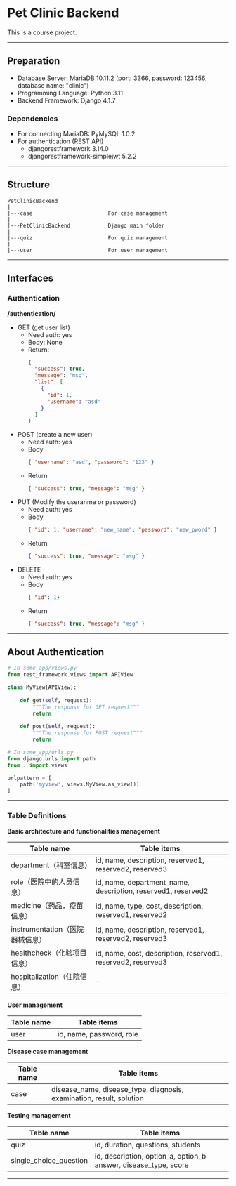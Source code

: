 # Pet Clinic Backend
This is a course project.

---

## Preparation 
- Database Server: MariaDB 10.11.2 (port: 3366, password: 123456, database name: "clinic")
- Programming Language: Python 3.11
- Backend Framework: Django 4.1.7
### Dependencies

- For connecting MariaDB: PyMySQL 1.0.2
- For authentication (REST API)
  - djangorestframework 3.14.0
  - djangorestframework-simplejwt 5.2.2

---

## Structure

```text
PetClinicBackend
|
|---case                        For case management
|
|---PetClinicBackend            Django main folder
|
|---quiz                        For quiz management
|
|---user                        For user management

```

---


## Interfaces

### Authentication

**/authentication/**

- GET (get user list)
  - Need auth: yes
  - Body: None
  - Return:
    ```json
    { 
      "success": true, 
      "message": "msg",
      "list": [
        {
          "id": 1,
          "username": "asd"
        }
      ]
    }
    ```
- POST (create a new user)
  - Need auth: yes
  - Body
    ```json
    { "username": "asd", "password": "123" }
    ```
  - Return
    ```json
    { "success": true, "message": "msg" }
    ```
- PUT (Modify the useranme or password)
  - Need auth: yes
  - Body 
    ```json 
    { "id": 1, "username": "new_name", "password": "new_pword" }
    ```
  - Return
    ```json
    { "success": true, "message": "msg" }
    ```
- DELETE
  - Need auth: yes
  - Body
    ```json
    { "id": 1}
    ```
  - Return
    ```json
    { "success": true, "message": "msg" }
    ```

---

## About Authentication

```python
# In some_app/views.py
from rest_framework.views import APIView

class MyView(APIView):
    
    def get(self, request):
        """The response for GET request"""
        return
    
    def post(self, request):
        """The response for POST request"""
        return

# In some_app/urls.py
from django.urls import path
from . import views

urlpattern = [
    path('myview', views.MyView.as_view())
]
```

---

### Table Definitions

**Basic architecture and functionalities management**

| Table name              | Table items                                                    |
|-------------------------|----------------------------------------------------------------|
| department（科室信息）        | id, name, description, reserved1, reserved2, reserved3         |
| role（医院中的人员信息）          | id, name, department_name, description, reserved1, reserved2   |
| medicine（药品，疫苗信息）       | id, name, type, cost, description, reserved1, reserved2        |
| instrumentation（医院器械信息） | id, name, description, reserved1, reserved2, reserved3         |
 | healthcheck（化验项目信息）     | id, name, cost, description, reserved1, reserved2, reserved3   |
 | hospitalization（住院信息）   | -                                                              |

**User management**

| Table name | Table items              |
|------------|--------------------------|
| user       | id, name, password, role |

**Disease case management**

| Table name | Table items                                                          |
|------------|----------------------------------------------------------------------|
| case       | disease_name, disease_type, diagnosis, examination, result, solution |

**Testing management**

| Table name             | Table items                                                     |
|------------------------|-----------------------------------------------------------------|
| quiz                   | id, duration, questions, students                               |
| single_choice_question | id, description, option_a, option_b answer, disease_type, score |

---

